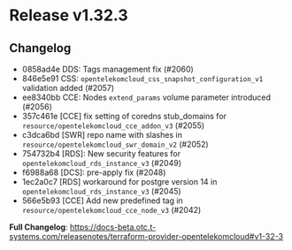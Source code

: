 # Release v1.32.3
## Changelog
* 0858ad4e DDS: Tags management fix (#2060)
* 846e5e91 CSS: `opentelekomcloud_css_snapshot_configuration_v1` validation added (#2057)
* ee8340bb CCE: Nodes `extend_params` volume parameter introduced (#2056)
* 357c461e [CCE] fix setting of coredns stub_domains for `resource/opentelekomcloud_cce_addon_v3` (#2055)
* c3dca6bd [SWR] repo name with slashes in `resource/opentelekomcloud_swr_domain_v2` (#2052)
* 754732b4 [RDS]: New security features for `opentelekomcloud_rds_instance_v3` (#2049)
* f6988a68 [DCS]: pre-apply fix (#2048)
* 1ec2a0c7 [RDS] workaround for postgre version 14 in `opentelekomcloud_rds_instance_v3` (#2045)
* 566e5b93 [CCE] Add new predefined tag in `resource/opentelekomcloud_cce_node_v3` (#2042)

**Full Changelog**: https://docs-beta.otc.t-systems.com/releasenotes/terraform-provider-opentelekomcloud#v1-32-3


